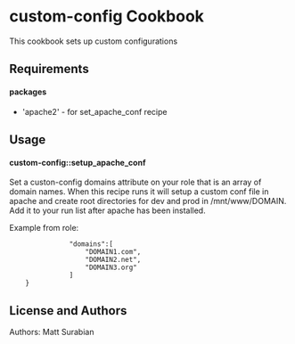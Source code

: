 custom-config Cookbook
======================
This cookbook sets up custom configurations

Requirements
------------
#### packages
- 'apache2' - for set_apache_conf recipe


Usage
-----
#### custom-config::setup_apache_conf
Set a custon-config domains attribute on your role that is an array of domain names.
When this recipe runs it will setup a custom conf file in apache and create root
directories for dev and prod in /mnt/www/DOMAIN.  Add it to your run list after apache
has been installed.

Example from role:
```"custom_config":{
               "domains":[
                   "DOMAIN1.com",
                   "DOMAIN2.net",
                   "DOMAIN3.org"
               ]
    }
```

License and Authors
-------------------
Authors: Matt Surabian
